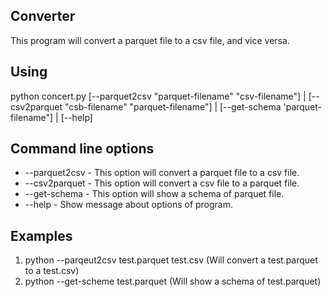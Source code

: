 ## Converter

This program will convert a parquet file to a csv file, and vice versa.

## Using

python concert.py [--parquet2csv "parquet-filename" "csv-filename"] | [--csv2parquet "csb-filename" "parquet-filename"] | [--get-schema 'parquet-filename"] | [--help]

## Command line options

-   --parquet2csv - This option will convert a parquet file to a csv file.
-   --csv2parquet - This option will convert a csv file to a parquet file.
-   --get-schema - This option will show a schema of parquet file.
-   --help - Show message about options of program.

## Examples

1.  python --parqeut2csv test.parquet test.csv  (Will convert a test.parquet to a test.csv)
2.  python --get-scheme test.parquet (Will show a schema of test.parquet)
